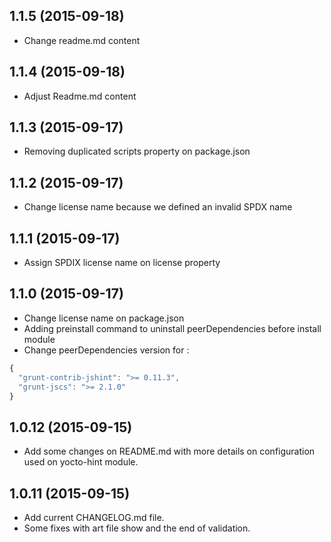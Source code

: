 ## 1.1.5 (2015-09-18)

- Change readme.md content

## 1.1.4 (2015-09-18)

- Adjust Readme.md content

## 1.1.3 (2015-09-17)

- Removing duplicated scripts property on package.json

## 1.1.2 (2015-09-17)

- Change license name because we defined an invalid SPDX name

## 1.1.1 (2015-09-17)

- Assign SPDIX license name on license property

## 1.1.0 (2015-09-17)

- Change license name on package.json
- Adding preinstall command to uninstall peerDependencies before install module
- Change peerDependencies version for : 

```javascript
{
  "grunt-contrib-jshint": ">= 0.11.3",
  "grunt-jscs": ">= 2.1.0"
}
```

## 1.0.12 (2015-09-15)

- Add some changes on README.md with more details on configuration used on yocto-hint module.


## 1.0.11 (2015-09-15)

- Add current CHANGELOG.md file.
- Some fixes with art file show and the end of validation.
